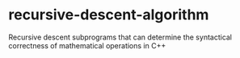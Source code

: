 # recursive-descent-algorithm
Recursive descent subprograms that can determine the syntactical correctness of mathematical operations in C++
